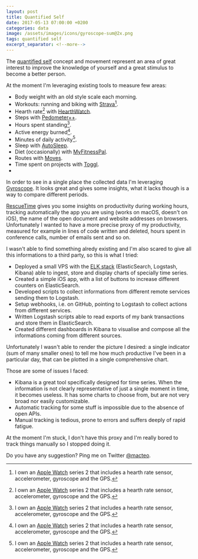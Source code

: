 ```yaml
---
layout: post
title: Quantified Self
date: 2017-05-13 07:00:00 +0200
categories: data
image: /assets/images/icons/gyroscope-sum@2x.png
tags: quantified self
excerpt_separator: <!--more-->
---
```


The [quantified self](https://en.wikipedia.org/wiki/Quantified_Self) concept and movement represent an area of great interest to improve the knowledge of yourself and a great stimulus to become a better person.

At the moment I'm leveraging existing tools to measure few areas:

- Body weight with an old style scale each morning.
- Workouts: running and biking with [Strava](https://www.strava.com/athletes/12812427)[^1].
- Hearth rate[^1] with [HearthWatch](http://heartwatch.tantsissa.com).
- Steps with [Pedometer++](http://pedometerplusplus.com).
- Hours spent standing[^1].
- Active energy burned[^1].
- Minutes of daily activity[^1].
- Sleep with [AutoSleep](https://itunes.apple.com/us/app/autosleep-auto-sleep-tracker-for-watch/id1164801111?mt=8).
- Diet (occasionally) with [MyFitnessPal](https://www.myfitnesspal.com).
- Routes with [Moves](https://www.moves-app.com).
- Time spent on projects with [Toggl](https://toggl.com).
- <!--more-->

In order to see in a single place the collected data I'm leveraging [Gyroscope](https://gyrosco.pe/). It looks great and gives some insights, what it lacks though is a way to compare different periods.

[RescueTime](https://www.rescuetime.com) gives you some insights on productivity during working hours, tracking automatically the app you are using (works on macOS, doesn't on iOS), the name of the open document and website addresses on browsers. Unfortunately I wanted to have a more precise proxy of my productivity, measured for example in lines of code written and deleted, hours spent in conference calls, number of emails sent and so on.

I wasn't able to find something alredy existing and I'm also scared to give all this informations to a third party, so this is what I tried:

- Deployed a small VPS with the [ELK stack](https://www.elastic.co/products) (ElasticSearch, Logstash, Kibana) able to ingest, store and display charts of specially time series.
- Created a simple iOS app, with a list of buttons to increase different counters on ElasticSearch.
- Developed scripts to collect informations from different remote services sending them to Logstash.
- Setup webhooks, i.e. on GitHub, pointing to Logstash to collect actions from different services.
- Written Logstash scripts able to read exports of my bank transactions and store them in ElasticSearch.
- Created different dashboards in Kibana to visualise and compose all the informations coming from different sources.

Unfortunately I wasn't able to render the picture I desired: a single indicator (sum of many smaller ones) to tell me how much productive I've been in a particular day, that can be plotted in a single comprehensive chart.

Those are some of issues I faced:

- Kibana is a great tool specifically designed for time series. When the information is not clearly representative of just a single moment in time, it becomes useless. It has some charts to choose from, but are not very broad nor easily customizable.
- Automatic tracking for some stuff is impossible due to the absence of open APIs.
- Manual tracking is tedious, prone to errors and suffers deeply of rapid fatigue.

At the moment I'm stuck, I don't have this proxy and I'm really bored to track things manually so I stopped doing it.

Do you have any suggestion? Ping me on Twitter [@macteo](https://twitter.com/macteo).

[^1]: I own an [Apple Watch](https://www.apple.com/apple-watch-series-2/) series 2 that includes a hearth rate sensor, accelerometer, gyroscope and the GPS.
